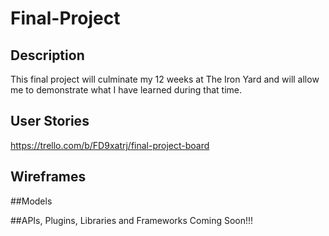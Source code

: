 # Final-Project

## Description
This final project will culminate my 12 weeks at The Iron Yard and will allow me to demonstrate what I have learned during that time.

## User Stories
https://trello.com/b/FD9xatrj/final-project-board

## Wireframes

##Models

##APIs, Plugins, Libraries and Frameworks
Coming Soon!!!
